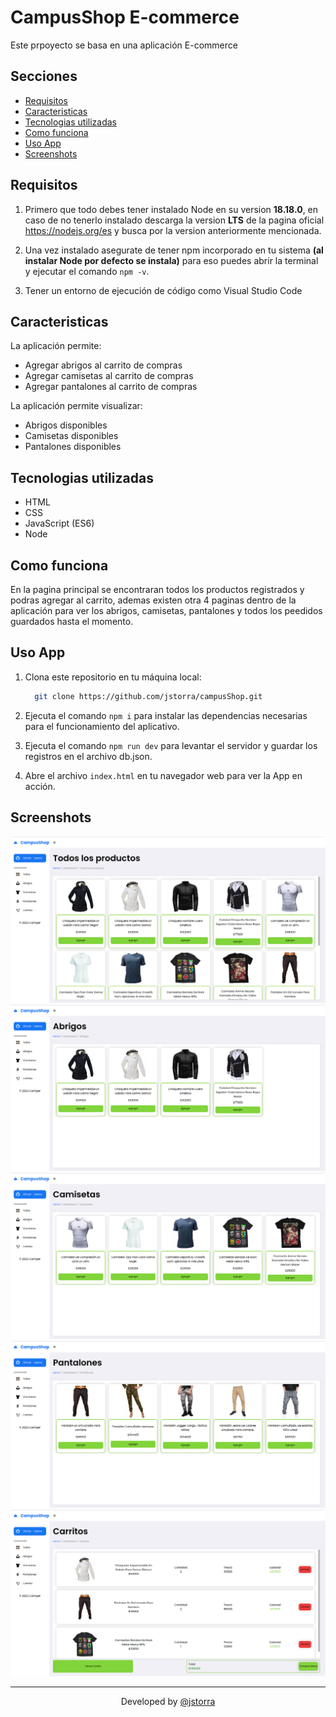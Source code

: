 # CampusShop E-commerce

Este prpoyecto se basa en una aplicación E-commerce

## Secciones

- [Requisitos](#requisitos)
- [Caracteristicas](#caracteristicas)
- [Tecnologias utilizadas](#tecnologias-utilizadas)
- [Como funciona](#como-funciona)
- [Uso App](#uso-app)
- [Screenshots](#screenshots)

## Requisitos

1. Primero que todo debes tener instalado Node en su version **18.18.0**, en caso de no tenerlo instalado descarga la version **LTS** de la pagina oficial https://nodejs.org/es y busca por la version anteriormente mencionada.

2. Una vez instalado asegurate de tener npm incorporado en tu sistema **(al instalar Node por defecto se instala)** para eso puedes abrir la terminal y ejecutar el comando `npm -v`.

3. Tener un entorno de ejecución de código como Visual Studio Code

## Caracteristicas

La aplicación permite:

- Agregar abrigos al carrito de compras
- Agregar camisetas al carrito de compras
- Agregar pantalones al carrito de compras

La aplicación permite visualizar:

- Abrigos disponibles
- Camisetas disponibles
- Pantalones disponibles

## Tecnologias utilizadas

- HTML
- CSS
- JavaScript (ES6)
- Node

## Como funciona

En la pagina principal se encontraran todos los productos registrados y podras agregar al carrito, ademas existen otra 4 paginas dentro de la aplicación para ver los abrigos, camisetas, pantalones y todos los peedidos guardados hasta el momento.

## Uso App

1. Clona este repositorio en tu máquina local:

    ```bash
      git clone https://github.com/jstorra/campusShop.git
    ```

2. Ejecuta el comando `npm i` para instalar las dependencias necesarias para el funcionamiento del aplicativo.

3. Ejecuta el comando `npm run dev` para levantar el servidor y guardar los registros en el archivo db.json.

4. Abre el archivo `index.html` en tu navegador web para ver la App en acción.

## Screenshots

![](./imgReadme/paginaP.png)
![](./imgReadme/paginaAbrigos.png)
![](./imgReadme/paginaCamisetas.png)
![](./imgReadme/paginaPantalones.png)
![](./imgReadme/paginaCarrito.png)

---

<p align="center">Developed by <a href="https://github.com/jstorra" target="_blank">@jstorra</a></p>
